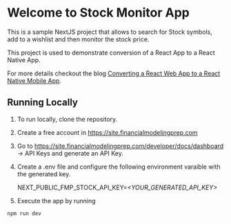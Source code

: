 # Welcome to Stock Monitor App

This is a sample NextJS project that allows to search for Stock symbols, add to a wishlist and then monitor the stock price.

This project is used to demonstrate conversion of a React App to a React Native App. 

For more details checkout the blog [Converting a React Web App to a React Native Mobile App](https://appilytech.com/blog/technology/react-to-react-native).

## Running Locally

1. To run locally, clone the repository.
2. Create a free account in https://site.financialmodelingprep.com
3. Go to https://site.financialmodelingprep.com/developer/docs/dashboard -> API Keys and generate an API Key.
4. Create a .env file and configure the following environment varaible with the generated key.

    NEXT_PUBLIC_FMP_STOCK_API_KEY=_<YOUR_GENERATED_API_KEY\>_
5. Execute the app by running 
```
npm run dev
```
